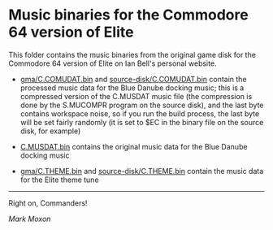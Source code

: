 # Music binaries for the Commodore 64 version of Elite

This folder contains the music binaries from the original game disk for the Commodore 64 version of Elite on Ian Bell's personal website.

* [gma/C.COMUDAT.bin](gma/C.COMUDAT.bin) and [source-disk/C.COMUDAT.bin](source-disk/C.COMUDAT.bin) contain the processed music data for the Blue Danube docking music; this is a compressed version of the C.MUSDAT music file (the compression is done by the S.MUCOMPR program on the source disk), and the last byte contains workspace noise, so if you run the build process, the last byte will be set fairly randomly (it is set to $EC in the binary file on the source disk, for example)

* [C.MUSDAT.bin](C.MUSDAT.bin) contains the original music data for the Blue Danube docking music

* [gma/C.THEME.bin](gma/C.THEME.bin) and [source-disk/C.THEME.bin](source-disk/C.THEME.bin) contain the music data for the Elite theme tune

---

Right on, Commanders!

_Mark Moxon_